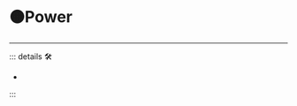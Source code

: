 # 🟠<motor>Power</motor>

---

<!-- =================================================== -->
<!-- =================================================== -->
<!-- =================================================== -->
<!-- =================================================== -->
<!-- =================================================== -->
::: details 🛠

-

:::
